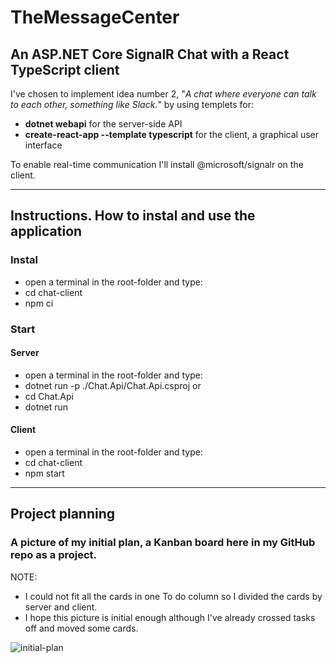 # TheMessageCenter
## An ASP.NET Core SignalR Chat with a React TypeScript client
I've chosen to implement idea number 2, "*A chat where everyone can talk to each other, something like Slack.*" by using templets for:
* **dotnet webapi** for the server-side API
* **create-react-app --template typescript** for the client, a graphical user interface

To enable real-time communication I'll install @microsoft/signalr on the client.
___________________________________________________________________________________________________________________________________________________________________________________
## Instructions. How to instal and use the application
### Instal
* open a terminal in the root-folder and type:
* cd chat-client 
* npm ci
### Start
#### Server
* open a terminal in the root-folder and type:
* dotnet run -p ./Chat.Api/Chat.Api.csproj
or
* cd Chat.Api 
* dotnet run
#### Client
* open a terminal in the root-folder and type:
* cd chat-client 
* npm start
___________________________________________________________________________________________________________________________________________________________________________________
## Project planning
### A picture of my initial plan, a Kanban board here in my GitHub repo as a project.
NOTE:
* I could not fit all the cards in one To do column so I divided the cards by server and client. 
* I hope this picture is initial enough although I've already crossed tasks off and moved some cards.


![initial-plan](https://user-images.githubusercontent.com/70144040/137262637-d2b77ea0-74af-41e6-ba27-01fe7db7ff4c.png)
